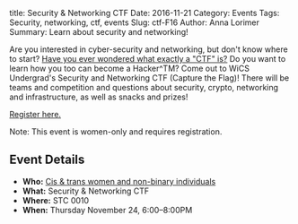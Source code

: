 title: Security & Networking CTF
Date: 2016-11-21
Category: Events
Tags: Security, networking, ctf, events
Slug: ctf-F16
Author: Anna Lorimer
Summary: Learn about security and networking!

Are you interested in cyber-security and networking, but don't know where to
start?
[Have you ever wondered what exactly a "CTF" is?](https://ctftime.org/ctf-wtf/)
Do you want to learn how you too can become a Hacker^TM? Come out to WiCS
Undergrad's Security and Networking CTF (Capture the Flag)! There will be
teams and competition and questions about security, crypto, networking and
infrastructure, as well as snacks and prizes!

[Register here.](https://www.eventbrite.com/e/security-networking-ctf-tickets-29304546688)

Note: This event is women-only and requires registration.

## Event Details ##

+ **Who:** [Cis & trans women and non-binary individuals]({filename}/pages/faq.md)
+ **What:** Security & Networking CTF
+ **Where:** STC 0010
+ **When:** Thursday November 24, 6:00&ndash;8:00PM
